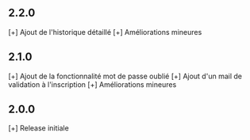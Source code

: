 ## 2.2.0

[+] Ajout de l'historique détaillé
[+] Améliorations mineures

## 2.1.0

[+] Ajout de la fonctionnalité mot de passe oublié
[+] Ajout d'un mail de validation à l'inscription
[+] Améliorations mineures

## 2.0.0

[+] Release initiale